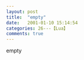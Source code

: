 ```yaml
---
layout: post
title:  "empty"
date:   2001-01-10 15:14:54
categories: 26---【Lua】
comments: true
---
```

empty
